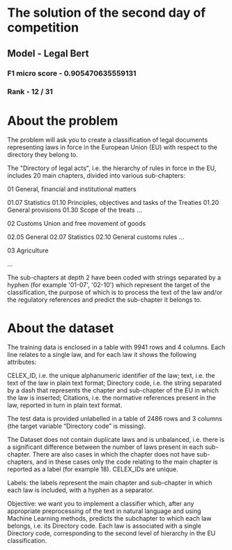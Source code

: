 # The solution of the second day of competition 

## Model - Legal Bert
### F1 micro score - 0.905470635559131
### Rank - 12 / 31

# About the problem 
The problem will ask you to create a classification of legal documents representing laws in force in the European Union (EU) with respect to the directory they belong to.

The "Directory of legal acts", i.e. the hierarchy of rules in force in the EU, includes 20 main chapters, divided into various sub-chapters:

01 General, financial and institutional matters

01.07 Statistics
01.10 Principles, objectives and tasks of the Treaties
01.20 General provisions
01.30 Scope of the treats
…

02 Customs Union and free movement of goods

02.05 General
02.07 Statistics
02.10 General customs rules
…

03 Agriculture

…

 

The sub-chapters at depth 2 have been coded with strings separated by a hyphen (for example '01-07', '02-10') which represent the target of the classification, the purpose of which is to process the text of the law and/or the regulatory references and predict the sub-chapter it belongs to.

 

# About the dataset 
The training data is enclosed in a table with 9941 rows and 4 columns. Each line relates to a single law, and for each law it shows the following attributes:

CELEX_ID, i.e. the unique alphanumeric identifier of the law;
text, i.e. the text of the law in plain text format;
Directory code, i.e. the string separated by a dash that represents the chapter and sub-chapter of the EU in which the law is inserted;
Citations, i.e. the normative references present in the law, reported in turn in plain text format.

The test data is provided unlabelled in a table of 2486 rows and 3 columns (the target variable “Directory code” is missing).

The Dataset does not contain duplicate laws and is unbalanced, i.e. there is a significant difference between the number of laws present in each sub-chapter. There are also cases in which the chapter does not have sub-chapters, and in these cases only the code relating to the main chapter is reported as a label (for example 18). CELEX_IDs are unique.

 

Labels: the labels represent the main chapter and sub-chapter in which each law is included, with a hyphen as a separator.

 

Objective: we want you to implement a classifier which, after any appropriate preprocessing of the text in natural language and using Machine Learning methods, predicts the subchapter to which each law belongs, i.e. its Directory code. Each law is associated with a single Directory code, corresponding to the second level of hierarchy in the EU classification.
 
